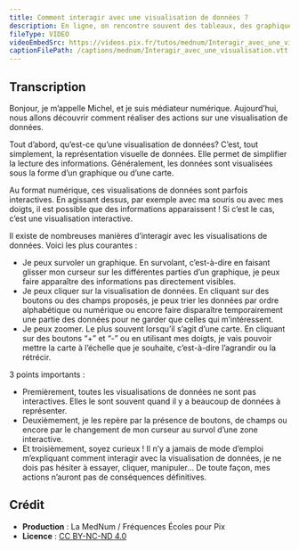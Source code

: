 ```yaml
---
title: Comment interagir avec une visualisation de données ?
description: En ligne, on rencontre souvent des tableaux, des graphiques ou des cartes avec de nombreuses interactions possibles ! Quelles sont ces interactions ? Réponses dans cette vidéo !
fileType: VIDEO
videoEmbedSrc: https://videos.pix.fr/tutos/mednum/Interagir_avec_une_visualisation.mp4
captionFilePath: /captions/mednum/Interagir_avec_une_visualisation.vtt
---
```


## Transcription

Bonjour, je m’appelle Michel, et je suis médiateur numérique. Aujourd’hui, nous allons découvrir comment réaliser des actions sur une visualisation de données.

Tout d’abord, qu’est-ce qu’une visualisation de données? C’est, tout simplement, la représentation visuelle de données.
Elle permet de simplifier la lecture des informations. Généralement, les données sont visualisées sous la forme d’un graphique ou d’une carte.

Au format numérique, ces visualisations de données sont parfois interactives. En agissant dessus, par exemple avec ma souris ou avec mes doigts, il est possible que des informations apparaissent ! Si c’est le cas, c’est une visualisation interactive.

Il existe de nombreuses manières d’interagir avec les visualisations de données. Voici les plus courantes :

- Je peux survoler un graphique.
En survolant, c’est-à-dire en faisant glisser mon curseur sur les différentes parties d’un graphique, je peux faire apparaître des informations pas directement visibles.
- Je peux cliquer sur la visualisation de données.
En cliquant sur des boutons ou des champs proposés, je peux trier les données par ordre alphabétique ou numérique ou encore faire disparaître temporairement une partie des données pour ne garder que celles qui m’intéressent.
- Je peux zoomer. Le plus souvent lorsqu’il s’agit d’une carte.
En cliquant sur des boutons “+” et “-” ou en utilisant mes doigts, je vais pouvoir mettre la carte à l’échelle que je souhaite, c’est-à-dire l’agrandir ou la rétrécir.

3 points importants :

- Premièrement, toutes les visualisations de données ne sont pas interactives. Elles le sont souvent quand il y a beaucoup de données à représenter.
- Deuxièmement, je les repère par la présence de boutons, de champs ou encore par le changement de mon curseur au survol d’une zone interactive.
- Et troisièmement, soyez curieux ! Il n’y a jamais de mode d’emploi m’expliquant comment interagir avec la visualisation de données, je ne dois pas hésiter à essayer, cliquer, manipuler… De toute façon, mes actions n’auront pas de conséquences définitives.

## Crédit

- **Production** : La MedNum / Fréquences Écoles pour Pix
- **Licence** : [CC BY-NC-ND 4.0](https://creativecommons.org/licenses/by-nc-nd/4.0/deed.fr)
